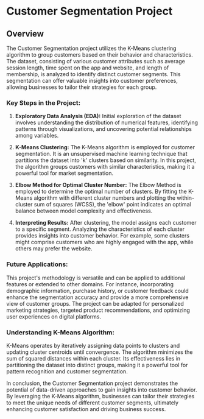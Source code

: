 # Customer Segmentation Project

## Overview

The Customer Segmentation project utilizes the K-Means clustering algorithm to group customers based on their behavior and characteristics. The dataset, consisting of various customer attributes such as average session length, time spent on the app and website, and length of membership, is analyzed to identify distinct customer segments. This segmentation can offer valuable insights into customer preferences, allowing businesses to tailor their strategies for each group.

### Key Steps in the Project:

1. **Exploratory Data Analysis (EDA):** Initial exploration of the dataset involves understanding the distribution of numerical features, identifying patterns through visualizations, and uncovering potential relationships among variables.

2. **K-Means Clustering:** The K-Means algorithm is employed for customer segmentation. It is an unsupervised machine learning technique that partitions the dataset into 'k' clusters based on similarity. In this project, the algorithm groups customers with similar characteristics, making it a powerful tool for market segmentation.

3. **Elbow Method for Optimal Cluster Number:** The Elbow Method is employed to determine the optimal number of clusters. By fitting the K-Means algorithm with different cluster numbers and plotting the within-cluster sum of squares (WCSS), the 'elbow' point indicates an optimal balance between model complexity and effectiveness.

4. **Interpreting Results:** After clustering, the model assigns each customer to a specific segment. Analyzing the characteristics of each cluster provides insights into customer behavior. For example, some clusters might comprise customers who are highly engaged with the app, while others may prefer the website.

### Future Applications:

This project's methodology is versatile and can be applied to additional features or extended to other domains. For instance, incorporating demographic information, purchase history, or customer feedback could enhance the segmentation accuracy and provide a more comprehensive view of customer groups. The project can be adapted for personalized marketing strategies, targeted product recommendations, and optimizing user experiences on digital platforms.

### Understanding K-Means Algorithm:

K-Means operates by iteratively assigning data points to clusters and updating cluster centroids until convergence. The algorithm minimizes the sum of squared distances within each cluster. Its effectiveness lies in partitioning the dataset into distinct groups, making it a powerful tool for pattern recognition and customer segmentation.

In conclusion, the Customer Segmentation project demonstrates the potential of data-driven approaches to gain insights into customer behavior. By leveraging the K-Means algorithm, businesses can tailor their strategies to meet the unique needs of different customer segments, ultimately enhancing customer satisfaction and driving business success.
